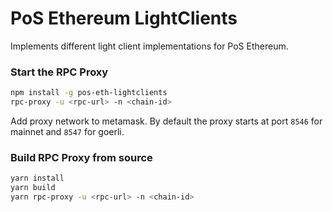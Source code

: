 PoS Ethereum LightClients
=========================
Implements different light client implementations for PoS Ethereum. 

### Start the RPC Proxy
```bash
npm install -g pos-eth-lightclients
rpc-proxy -u <rpc-url> -n <chain-id> 
```
Add proxy network to metamask. By default the proxy starts at port `8546` for mainnet and `8547` for goerli.     


### Build RPC Proxy from source
```bash
yarn install
yarn build
yarn rpc-proxy -u <rpc-url> -n <chain-id> 
```